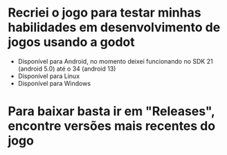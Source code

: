 # Recriei o jogo para testar minhas habilidades em desenvolvimento de jogos usando a godot
- Disponível para Android, no momento deixei funcionando no SDK 21 (android 5.0) até o 34 (android 13)
- Disponível para Linux
- Disponível para Windows
# Para baixar basta ir em "Releases", encontre versões mais recentes do jogo
